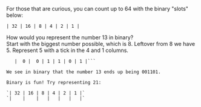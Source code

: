 For those that are curious, you can count up to 64 with the binary "slots" below:

`| 32 | 16 | 8 | 4 | 2 | 1 |`    

How would you represent the number 13 in binary?   
Start with the biggest number possible, which is 8. Leftover from 8 we have 5. Represent 5 with a tick in the 4 and 1 columns.   

```| 32 | 16 | 8 | 4 | 2 | 1 |    
   |  0 |  0 | 1 | 1 | 0 | 1 |```

We see in binary that the number 13 ends up being 001101.

Binary is fun! Try representing 21:

`| 32 | 16 | 8 | 4 | 2 | 1 |`    
`|    |    |   |   |   |   |`    
